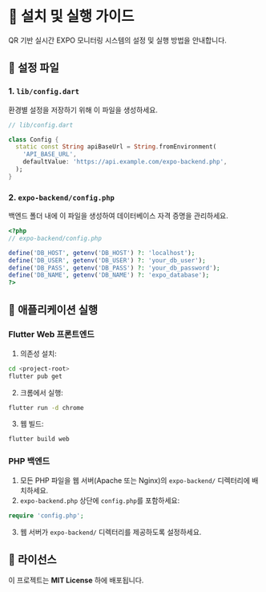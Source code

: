 # 🚀 설치 및 실행 가이드

QR 기반 실시간 EXPO 모니터링 시스템의 설정 및 실행 방법을 안내합니다.

## 🔧 설정 파일

### 1. `lib/config.dart`
환경별 설정을 저장하기 위해 이 파일을 생성하세요.

```dart
// lib/config.dart

class Config {
  static const String apiBaseUrl = String.fromEnvironment(
    'API_BASE_URL',
    defaultValue: 'https://api.example.com/expo-backend.php',
  );
}
```

### 2. `expo-backend/config.php`
백엔드 폴더 내에 이 파일을 생성하여 데이터베이스 자격 증명을 관리하세요.

```php
<?php
// expo-backend/config.php

define('DB_HOST', getenv('DB_HOST') ?: 'localhost');
define('DB_USER', getenv('DB_USER') ?: 'your_db_user');
define('DB_PASS', getenv('DB_PASS') ?: 'your_db_password');
define('DB_NAME', getenv('DB_NAME') ?: 'expo_database');
?>
```

## 🚀 애플리케이션 실행

### Flutter Web 프론트엔드
1. 의존성 설치:
```bash
cd <project-root>
flutter pub get
```
2. 크롬에서 실행:
```bash
flutter run -d chrome
```
3. 웹 빌드:
```bash
flutter build web
```

### PHP 백엔드
1. 모든 PHP 파일을 웹 서버(Apache 또는 Nginx)의 `expo-backend/` 디렉터리에 배치하세요.
2. `expo-backend.php` 상단에 `config.php`를 포함하세요:
```php
require 'config.php';
```
3. 웹 서버가 `expo-backend/` 디렉터리를 제공하도록 설정하세요.

## 📄 라이선스

이 프로젝트는 **MIT License** 하에 배포됩니다.